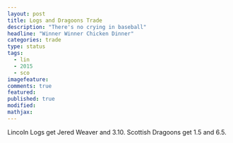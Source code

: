 ```yaml
---
layout: post
title: Logs and Dragoons Trade
description: "There's no crying in baseball"
headline: "Winner Winner Chicken Dinner"
categories: trade
type: status
tags: 
  - lin
  - 2015
  - sco
imagefeature:
comments: true
featured:
published: true
modified:
mathjax:
---
```


Lincoln Logs get Jered Weaver and 3.10.
Scottish Dragoons get 1.5 and 6.5.
